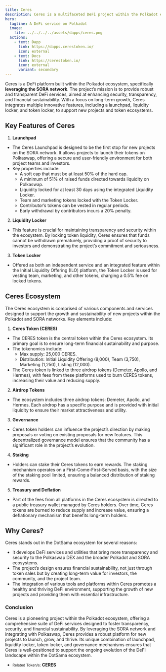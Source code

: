 ```yaml
---
title: Ceres
description: Ceres is a multifaceted DeFi project within the Polkadot ecosystem, aimed at providing sustainable and transparent financial solutions.
hero:
  tagline: A DeFi service on Polkadot
  image: 
    file: ../../../../assets/dapps/ceres.png
  actions:
    - text: Dapp
      link: https://dapps.cerestoken.io/
      icon: external
    - text: Docs
      link: https://cerestoken.io/
      icon: external
      variant: secondary
---
```


Ceres is a DeFi platform built within the Polkadot ecosystem, specifically **leveraging the SORA network**. The project’s mission is to provide robust and transparent DeFi services, aimed at enhancing security, transparency, and financial sustainability. With a focus on long-term growth, Ceres integrates multiple innovative features, including a launchpad, liquidity locker, and token locker, to support new projects and token ecosystems.

## Key Features of Ceres

1. **Launchpad**
  - The Ceres Launchpad is designed to be the first stop for new projects on the SORA network. It allows projects to launch their tokens on Polkaswap, offering a secure and user-friendly environment for both project teams and investors.
  - Key properties include: 
      - A soft cap that must be at least 50% of the hard cap.
      - A minimum of 51% of raised funds directed towards liquidity on Polkaswap.
      - Liquidity locked for at least 30 days using the integrated Liquidity Locker.
      - Team and marketing tokens locked with the Token Locker.
      - Contributor’s tokens can be vested in regular periods.
      - Early withdrawal by contributors incurs a 20% penalty.

2. **Liquidity Locker**
  - This feature is crucial for maintaining transparency and security within the ecosystem. By locking token liquidity, Ceres ensures that funds cannot be withdrawn prematurely, providing a proof of security to investors and demonstrating the project’s commitment and seriousness.

3. **Token Locker**
  - Offered as both an independent service and an integrated feature within the Initial Liquidity Offering (ILO) platform, the Token Locker is used for vesting team, marketing, and other tokens, charging a 0.5% fee on locked tokens.

## Ceres Ecosystem
The Ceres ecosystem is comprised of various components and services designed to support the growth and sustainability of new projects within the Polkadot and SORA networks. Key elements include:

1. **Ceres Token (CERES)**
  - The CERES token is the central token within the Ceres ecosystem. Its primary goal is to ensure long-term financial sustainability and purpose.
  - The tokenomics include: 
      - Max supply: 25,000 CERES.
      - Distribution: Initial Liquidity Offering (8,000), Team (3,750), Marketing (1,250), Listing (12,000).
  - The Ceres token is linked to three airdrop tokens (Demeter, Apollo, and Hermes), with fees from these platforms used to burn CERES tokens, increasing their value and reducing supply.

2. **Airdrop Tokens**
  - The ecosystem includes three airdrop tokens: Demeter, Apollo, and Hermes. Each airdrop has a specific purpose and is provided with initial liquidity to ensure their market attractiveness and utility.

3. **Governance**
  - Ceres token holders can influence the project’s direction by making proposals or voting on existing proposals for new features. This decentralized governance model ensures that the community has a significant role in the project’s evolution.

4. **Staking**
  - Holders can stake their Ceres tokens to earn rewards. The staking mechanism operates on a First-Come-First-Served basis, with the size of the staking pool limited, ensuring a balanced distribution of staking rewards.

5. **Treasury and Deflation**
  - Part of the fees from all platforms in the Ceres ecosystem is directed to a public treasury wallet managed by Ceres holders. Over time, Ceres tokens are burned to reduce supply and increase value, ensuring a deflationary mechanism that benefits long-term holders.

## Why Ceres?

Ceres stands out in the DotSama ecosystem for several reasons:

- It develops DeFi services and utilities that bring more transparency and security to the Polkaswap DEX and the broader Polkadot and SORA ecosystems.
- The project’s design ensures financial sustainability, not just through token sales but by creating long-term value for investors, the community, and the project team.
- The integration of various tools and platforms within Ceres promotes a healthy and thriving DeFi environment, supporting the growth of new projects and providing them with essential infrastructure.

### **Conclusion**
Ceres is a pioneering project within the Polkadot ecosystem, offering a comprehensive suite of DeFi services designed to foster transparency, security, and financial sustainability. By leveraging the SORA network and integrating with Polkaswap, Ceres provides a robust platform for new projects to launch, grow, and thrive. Its unique combination of launchpad, liquidity locker, token locker, and governance mechanisms ensures that Ceres is well-positioned to support the ongoing evolution of the DeFi landscape within the DotSama ecosystem.

- <small>Related Token/s:</small> **CERES**

